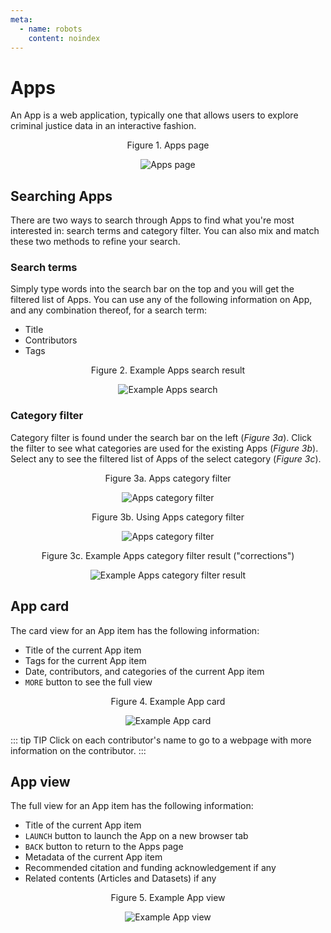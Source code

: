```yaml
---
meta:
  - name: robots
    content: noindex
---
```


# Apps

An App is a web application, typically one that allows users to explore criminal justice data in an interactive fashion.

<div style="text-align:center">

<span class="fig-title">Figure 1. Apps page</span>

![Apps page](/docs/assets/img/app-page.png)

</div>

## Searching Apps

There are two ways to search through Apps to find what you're most interested in: search terms and category filter. You can also mix and match these two methods to refine your search.

### Search terms

Simply type words into the search bar on the top and you will get the filtered list of Apps. You can use any of the following information on App, and any combination thereof, for a search term:

- Title
- Contributors
- Tags

<div style="text-align:center">

<span class="fig-title">Figure 2. Example Apps search result</span>

![Example Apps search](/docs/assets/img/app-search.png)

</div>

### Category filter

Category filter is found under the search bar on the left (_Figure 3a_). Click the filter to see what categories are used for the existing Apps (_Figure 3b_). Select any to see the filtered list of Apps of the select category (_Figure 3c_).

<div style="text-align:center">

<span class="fig-title">Figure 3a. Apps category filter</span>

![Apps category filter](/docs/assets/img/app-filter-1.png)

</div>

<div style="text-align:center">

<span class="fig-title">Figure 3b. Using Apps category filter</span>

![Apps category filter](/docs/assets/img/app-filter-2.png)

</div>

<div style="text-align:center">

<span class="fig-title">Figure 3c. Example Apps category filter result ("corrections")</span>

![Example Apps category filter result](/docs/assets/img/app-filter-3.png)

</div>

## App card

The card view for an App item has the following information:

- Title of the current App item
- Tags for the current App item
- Date, contributors, and categories of the current App item
- `MORE` button to see the full view

<div style="text-align:center">

<span class="fig-title">Figure 4. Example App card</span>

![Example App card](/docs/assets/img/app-card.png)

</div>

::: tip TIP
Click on each contributor's name to go to a webpage with more information on the contributor.
:::

## App view

The full view for an App item has the following information:

- Title of the current App item
- `LAUNCH` button to launch the App on a new browser tab
- `BACK` button to return to the Apps page
- Metadata of the current App item
- Recommended citation and funding acknowledgement if any
- Related contents (Articles and Datasets) if any

<div style="text-align:center">

<span class="fig-title">Figure 5. Example App view</span>

![Example App view](/docs/assets/img/app-view.png)

</div>

<FundingStatement />
